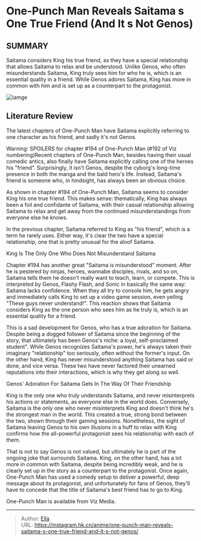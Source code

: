 # One-Punch Man Reveals Saitama s One True Friend (And It s Not Genos)


## SUMMARY 



  Saitama considers King his true friend, as they have a special relationship that allows Saitama to relax and be understood.   Unlike Genos, who often misunderstands Saitama, King truly sees him for who he is, which is an essential quality in a friend.   While Genos adores Saitama, King has more in common with him and is set up as a counterpart to the protagonist.  

![iamge](https://static1.srcdn.com/wordpress/wp-content/uploads/2022/01/One-Punch-Man-Genos-Saitama-Friendship.jpg)

## Literature Review

The latest chapters of One-Punch Man have Saitama explicitly referring to one character as his friend, and sadly it&#39;s not Genos.




Warning: SPOILERS for chapter #194 of One-Punch Man (#192 of Viz numbering)Recent chapters of One-Punch Man, besides having their usual comedic antics, also finally have Saitama explicitly calling one of the heroes his &#34;friend&#34;. Surprisingly, it isn&#39;t Genos, despite the cyborg&#39;s long-time presence in both the manga and the bald hero&#39;s life. Instead, Saitama&#39;s friend is someone who, in hindsight, has always been an obvious choice.




As shown in chapter #194 of One-Punch Man, Saitama seems to consider King his one true friend. This makes sense: thematically, King has always been a foil and confidante of Saitama, with their casual relationship allowing Saitama to relax and get away from the continued misunderstandings from everyone else he knows.

          

In the previous chapter, Saitama referred to King as &#34;his friend&#34;, which is a term he rarely uses. Either way, it&#39;s clear the two have a special relationship, one that is pretty unusual for the aloof Saitama.


 King Is The Only One Who Does Not Misunderstand Saitama 
          




Chapter #194 has another great &#34;Saitama is misunderstood&#34; moment. After he is pestered by ninjas, heroes, wannabe disciples, rivals, and so on, Saitama tells them he doesn&#39;t really want to teach, learn, or compete. This is interpreted by Genos, Flashy Flash, and Sonic in basically the same way: Saitama lacks confidence. When they all try to console him, he gets angry and immediately calls King to set up a video game session, even yelling &#34;These guys never understand!&#34;. This reaction shows that Saitama considers King as the one person who sees him as he truly is, which is an essential quality for a friend.

This is a sad development for Genos, who has a true adoration for Saitama. Despite being a dogged follower of Saitama since the beginning of the story, that ultimately has been Genos&#39;s niche: a loyal, self-proclaimed student&#34;. While Genos recognizes Saitama&#39;s power, he&#39;s always taken their imaginary &#34;relationship&#34; too seriously, often without the former&#39;s input. On the other hand, King has never misunderstood anything Saitama has said or done, and vice versa. These two have never factored their unearned reputations into their interactions, which is why they get along so well.






 Genos&#39; Adoration For Saitama Gets In The Way Of Their Friendship 
          

King is the only one who truly understands Saitama, and never misinterprets his actions or statements, as everyone else in the world does. Conversely, Saitama is the only one who never misinterprets King and doesn&#39;t think he&#39;s the strongest man in the world. This created a true, strong bond between the two, shown through their gaming sessions. Nonetheless, the sight of Saitama leaving Genos to his own illusions in a huff to relax with King confirms how the all-powerful protagonist sees his relationship with each of them.

That is not to say Genos is not valued, but ultimately he is part of the ongoing joke that surrounds Saitama. King, on the other hand, has a lot more in common with Saitama, despite being incredibly weak, and he is clearly set up in the story as a counterpart to the protagonist. Once again, One-Punch Man has used a comedy setup to deliver a powerful, deep message about its protagonist, and unfortunately for fans of Genos, they&#39;ll have to concede that the title of Saitama&#39;s best friend has to go to King.




One-Punch Man is available from Viz Media.



---

> Author: [Ella](https://instagram.hk.cn/)  
> URL: https://instagram.hk.cn/anime/one-punch-man-reveals-saitama-s-one-true-friend-and-it-s-not-genos/  

